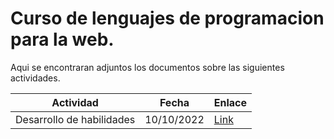 # Curso de lenguajes de programacion para la web.

Aqui se encontraran adjuntos los documentos sobre las siguientes actividades.

| Actividad                 | Fecha      | Enlace                                                                    |
| ------------------------- | ---------- | ------------------------------------------------------------------------- |
| Desarrollo de habilidades | 10/10/2022 | [Link](/2022/4/LENGUAJES_DE_PROGRAMACION_PARA_LA_WEB/laboratorio-clinico) |
